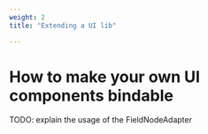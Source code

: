 ```yaml
---
weight: 2
title: "Extending a UI lib"

---
```


# How to make your own UI components bindable


TODO: explain the usage of the FieldNodeAdapter
